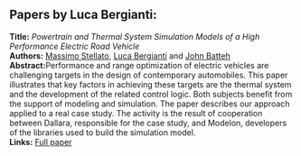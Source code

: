 <h2>Papers by Luca Bergianti:</h2>
<p>
<b>Title:</b> <i> Powertrain and Thermal System Simulation Models of a High Performance Electric Road Vehicle </i> <br />
<b>Authors:</b> <a href="../authors/author_257.html">Massimo Stellato</a>, <a href="../authors/author_26.html">Luca Bergianti</a> and <a href="../authors/author_17.html">John Batteh</a><br />
<b>Abstract:</b>Performance and range optimization of electric vehicles are challenging targets in the design of contemporary automobiles. This paper illustrates that key factors in achieving these targets are the thermal system and the development of the related control logic. Both subjects benefit from the support of modeling and simulation. The paper describes our approach applied to a real case study.
The activity is the result of cooperation between Dallara, responsible for the case study, and Modelon, developers of the libraries used to build the simulation model.<br />
<b>Links:</b> <a href="../submissions/ecp17132171_StellatoBergiantiBatteh.pdf">Full paper</a></p>
